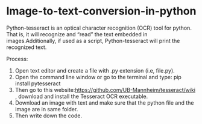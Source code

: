# Image-to-text-conversion-in-python

Python-tesseract is an optical character recognition (OCR) tool for python. That is, it will recognize and “read” the text embedded in images.Additionally, if used as a script, Python-tesseract will print the recognized text.

Process:

1. Open text editor and create a file with .py extension (i.e, file.py).
2. Open the command line window or go to the terminal and type: pip install pytesseract
3. Then go to this website:https://github.com/UB-Mannheim/tesseract/wiki , download and install the Tesseract OCR executable.
4. Download an image with text and make sure that the python file and the image are in same folder.
5. Then write down the code.

